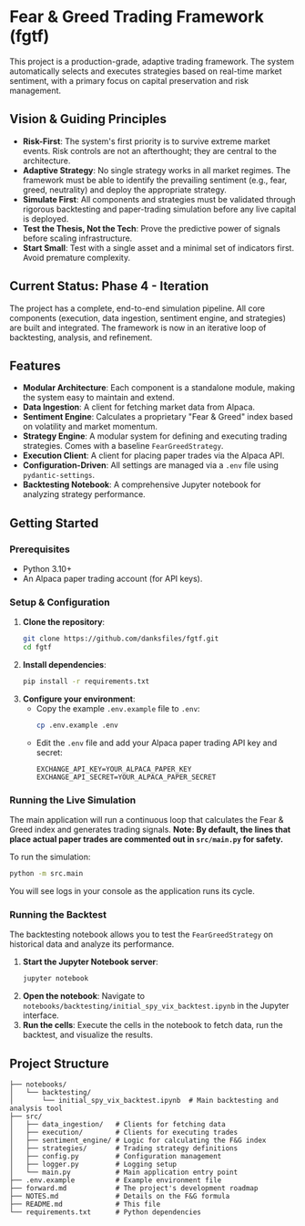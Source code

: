 # Fear & Greed Trading Framework (fgtf)

This project is a production-grade, adaptive trading framework. The system automatically selects and executes strategies based on real-time market sentiment, with a primary focus on capital preservation and risk management.

## Vision & Guiding Principles

- **Risk-First**: The system's first priority is to survive extreme market events. Risk controls are not an afterthought; they are central to the architecture.
- **Adaptive Strategy**: No single strategy works in all market regimes. The framework must be able to identify the prevailing sentiment (e.g., fear, greed, neutrality) and deploy the appropriate strategy.
- **Simulate First**: All components and strategies must be validated through rigorous backtesting and paper-trading simulation before any live capital is deployed.
- **Test the Thesis, Not the Tech**: Prove the predictive power of signals before scaling infrastructure.
- **Start Small**: Test with a single asset and a minimal set of indicators first. Avoid premature complexity.

## Current Status: Phase 4 - Iteration

The project has a complete, end-to-end simulation pipeline. All core components (execution, data ingestion, sentiment engine, and strategies) are built and integrated. The framework is now in an iterative loop of backtesting, analysis, and refinement.

## Features

- **Modular Architecture**: Each component is a standalone module, making the system easy to maintain and extend.
- **Data Ingestion**: A client for fetching market data from Alpaca.
- **Sentiment Engine**: Calculates a proprietary "Fear & Greed" index based on volatility and market momentum.
- **Strategy Engine**: A modular system for defining and executing trading strategies. Comes with a baseline `FearGreedStrategy`.
- **Execution Client**: A client for placing paper trades via the Alpaca API.
- **Configuration-Driven**: All settings are managed via a `.env` file using `pydantic-settings`.
- **Backtesting Notebook**: A comprehensive Jupyter notebook for analyzing strategy performance.

## Getting Started

### Prerequisites
- Python 3.10+
- An Alpaca paper trading account (for API keys).

### Setup & Configuration
1.  **Clone the repository**:
    ```bash
    git clone https://github.com/danksfiles/fgtf.git
    cd fgtf
    ```
2.  **Install dependencies**:
    ```bash
    pip install -r requirements.txt
    ```
3.  **Configure your environment**:
    - Copy the example `.env.example` file to `.env`:
      ```bash
      cp .env.example .env
      ```
    - Edit the `.env` file and add your Alpaca paper trading API key and secret:
      ```
      EXCHANGE_API_KEY=YOUR_ALPACA_PAPER_KEY
      EXCHANGE_API_SECRET=YOUR_ALPACA_PAPER_SECRET
      ```

### Running the Live Simulation

The main application will run a continuous loop that calculates the Fear & Greed index and generates trading signals. **Note: By default, the lines that place actual paper trades are commented out in `src/main.py` for safety.**

To run the simulation:
```bash
python -m src.main
```
You will see logs in your console as the application runs its cycle.

### Running the Backtest

The backtesting notebook allows you to test the `FearGreedStrategy` on historical data and analyze its performance.

1.  **Start the Jupyter Notebook server**:
    ```bash
    jupyter notebook
    ```
2.  **Open the notebook**:
    Navigate to `notebooks/backtesting/initial_spy_vix_backtest.ipynb` in the Jupyter interface.
3.  **Run the cells**:
    Execute the cells in the notebook to fetch data, run the backtest, and visualize the results.

## Project Structure

```
├── notebooks/
│   └── backtesting/
│       └── initial_spy_vix_backtest.ipynb  # Main backtesting and analysis tool
├── src/
│   ├── data_ingestion/   # Clients for fetching data
│   ├── execution/        # Clients for executing trades
│   ├── sentiment_engine/ # Logic for calculating the F&G index
│   ├── strategies/       # Trading strategy definitions
│   ├── config.py         # Configuration management
│   ├── logger.py         # Logging setup
│   └── main.py           # Main application entry point
├── .env.example          # Example environment file
├── forward.md            # The project's development roadmap
├── NOTES.md              # Details on the F&G formula
├── README.md             # This file
└── requirements.txt      # Python dependencies
```